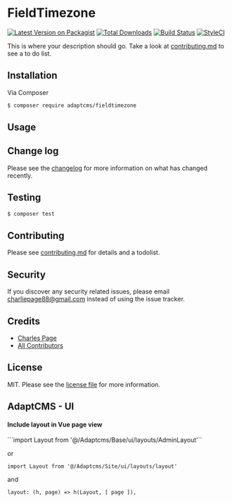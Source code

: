 # FieldTimezone

[![Latest Version on Packagist][ico-version]][link-packagist]
[![Total Downloads][ico-downloads]][link-downloads]
[![Build Status][ico-travis]][link-travis]
[![StyleCI][ico-styleci]][link-styleci]

This is where your description should go. Take a look at [contributing.md](contributing.md) to see a to do list.

## Installation

Via Composer

``` bash
$ composer require adaptcms/fieldtimezone
```

## Usage

## Change log

Please see the [changelog](changelog.md) for more information on what has changed recently.

## Testing

``` bash
$ composer test
```

## Contributing

Please see [contributing.md](contributing.md) for details and a todolist.

## Security

If you discover any security related issues, please email charliepage88@gmail.com instead of using the issue tracker.

## Credits

- [Charles Page][link-author]
- [All Contributors][link-contributors]

## License

MIT. Please see the [license file](license.md) for more information.

[ico-version]: https://img.shields.io/packagist/v/adaptcms/fieldtimezone.svg?style=flat-square
[ico-downloads]: https://img.shields.io/packagist/dt/adaptcms/fieldtimezone.svg?style=flat-square
[ico-travis]: https://img.shields.io/travis/adaptcms/fieldtimezone/master.svg?style=flat-square
[ico-styleci]: https://styleci.io/repos/12345678/shield

[link-packagist]: https://packagist.org/packages/adaptcms/fieldtimezone
[link-downloads]: https://packagist.org/packages/adaptcms/fieldtimezone
[link-travis]: https://travis-ci.org/adaptcms/fieldtimezone
[link-styleci]: https://styleci.io/repos/12345678
[link-author]: https://github.com/adaptcms
[link-contributors]: ../../contributors

## AdaptCMS - UI

#### Include layout in Vue page view

```import Layout from '@/Adaptcms/Base/ui/layouts/AdminLayout'``

or

```import Layout from '@/Adaptcms/Site/ui/layouts/layout'```

and

```layout: (h, page) => h(Layout, [ page ]),```
